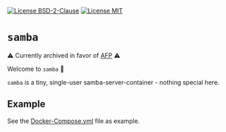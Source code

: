 [![License BSD-2-Clause](https://img.shields.io/badge/License-BSD--2--Clause-blue.svg)](https://opensource.org/licenses/BSD-2-Clause)
[![License MIT](https://img.shields.io/badge/License-MIT-blue.svg)](https://opensource.org/licenses/MIT)

# `samba`
⚠️ Currently archived in favor of [AFP](https://github.com/KizzyCode/Afp-docker) ⚠️

Welcome to `samba` 🎉

`samba` is a tiny, single-user samba-server-container - nothing special here.


## Example
See the [Docker-Compose.yml](Docker-Compose.yml) file as example.
